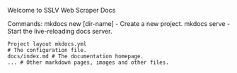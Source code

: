 Welcome to SSLV Web Scraper Docs

Commands:
    mkdocs new [dir-name] - Create a new project. 
    mkdocs serve - Start the live-reloading docs server.

    Project layout mkdocs.yml 
    # The configuration file.
    docs/index.md # The documentation homepage.
    ... # Other markdown pages, images and other files.

